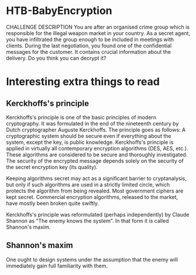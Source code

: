 # HTB-BabyEncryption
 CHALLENGE DESCRIPTION  You are after an organised crime group which is responsible for the illegal weapon market in your country. As a secret agent, you have infiltrated the group enough to be included in meetings with clients. During the last negotiation, you found one of the confidential messages for the customer. It contains crucial information about the delivery. Do you think you can decrypt it?

# Interesting extra things to read

## Kerckhoffs's principle
Kerckhoffs's principle is one of the basic principles of modern cryptography. It was formulated in the end of the nineteenth century by Dutch cryptographer Auguste Kerckhoffs. The principle goes as follows: A cryptographic system should be secure even if everything about the system, except the key, is public knowledge. Kerckhoffs's principle is applied in virtually all contemporary encryption algorithms (DES, AES, etc.). These algorithms are considered to be secure and thoroughly investigated. The security of the encrypted message depends solely on the security of the secret encryption key (its quality).

Keeping algorithms secret may act as a significant barrier to cryptanalysis, but only if such algorithms are used in a strictly limited circle, which protects the algorithm from being revealed. Most government ciphers are kept secret. Commercial encryption algorithms, released to the market, have mostly been broken quite swiftly.

Kerckhoffs's principle was reformulated (perhaps independently) by Claude Shannon as "The enemy knows the system". In that form it is called Shannon's maxim.

## Shannon's maxim
 One ought to design systems under the assumption that the enemy will immediately gain full familiarity with them.
